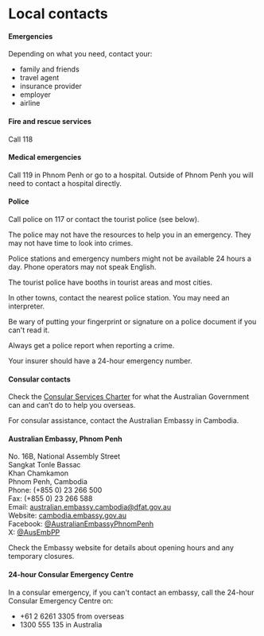 # Local contacts

#### Emergencies

Depending on what you need, contact your:

* family and friends
* travel agent
* insurance provider
* employer
* airline

#### Fire and rescue services

Call 118

#### Medical emergencies

Call 119 in Phnom Penh or go to a hospital. Outside of Phnom Penh you will need to contact a hospital directly.

#### Police

Call police on 117 or contact the tourist police (see below).

The police may not have the resources to help you in an emergency. They may not have time to look into crimes.

Police stations and emergency numbers might not be available 24 hours a day. Phone operators may not speak English.

The tourist police have booths in tourist areas and most cities.

In other towns, contact the nearest police station. You may need an interpreter.

Be wary of putting your fingerprint or signature on a police document if you can't read it.

Always get a police report when reporting a crime.

Your insurer should have a 24-hour emergency number.

#### Consular contacts

Check the [Consular Services Charter](/node/46) for what the Australian Government can and can’t do to help you overseas.

For consular assistance, contact the Australian Embassy in Cambodia.

#### Australian Embassy, Phnom Penh

No. 16B, National Assembly Street  
Sangkat Tonle Bassac  
Khan Chamkamon  
Phnom Penh, Cambodia  
Phone: (+855 0) 23 266 500  
Fax: (+855 0) 23 266 588   
Email: [australian.embassy.cambodia@dfat.gov.au](mailto:australian.embassy.cambodia@dfat.gov.au)  
Website: [cambodia.embassy.gov.au](http://www.cambodia.embassy.gov.au/penh/home.html)  
Facebook: [@AustralianEmbassyPhnomPenh](https://www.facebook.com/AustralianEmbassyPhnomPenh/ )  
X: [@AusEmbPP](https://twitter.com/ausembpp?lang=en )

Check the Embassy website for details about opening hours and any temporary closures.

#### 24-hour Consular Emergency Centre

In a consular emergency, if you can't contact an embassy, call the 24-hour Consular Emergency Centre on:

* +61 2 6261 3305 from overseas
* 1300 555 135 in Australia